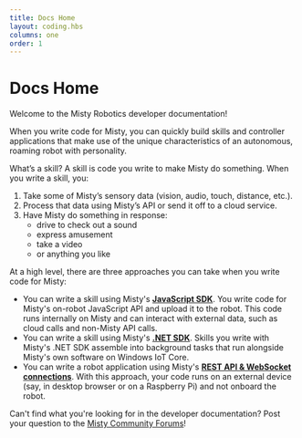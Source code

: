 ```yaml
---
title: Docs Home
layout: coding.hbs
columns: one
order: 1
---
```


<h1>Docs Home</h1>

Welcome to the Misty Robotics developer documentation!

When you write code for Misty, you can quickly build skills and controller applications that make use of the unique characteristics of an autonomous, roaming robot with personality.

What’s a skill? A skill is code you write to make Misty do something. When you write a skill, you:

1. Take some of Misty’s sensory data (vision, audio, touch, distance, etc.).
2. Process that data using Misty’s API or send it off to a cloud service.
3. Have Misty do something in response:
   * drive to check out a sound
   * express amusement
   * take a video
   * or anything you like

At a high level, there are three approaches you can take when you write code for Misty:

* You can write a skill using Misty's [**JavaScript SDK**](./misty-ii/coding-misty/javascript-sdk-architecture). You write code for Misty's on-robot JavaScript API and upload it to the robot. This code runs internally on Misty and can interact with external data, such as cloud calls and non-Misty API calls.
* You can write a skill using Misty's [**.NET SDK**](./misty-ii/dotnet-sdk/overview). Skills you write with Misty's .NET SDK assemble into background tasks that run alongside Misty's own software on Windows IoT Core.
* You can write a robot application using Misty's [**REST API & WebSocket connections**](./misty-ii/rest-api/overview). With this approach, your code runs on an external device (say, in desktop browser or on a Raspberry Pi) and not onboard the robot.

Can't find what you're looking for in the developer documentation? Post your question to the [Misty Community Forums](https://community.mistyrobotics.com/)!